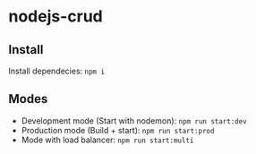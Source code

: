 # nodejs-crud

## Install

Install dependecies:
`npm i`

## Modes

- Development mode (Start with nodemon):
  `npm run start:dev`
- Production mode (Build + start):
  `npm run start:prod`
- Mode with load balancer:
  `npm run start:multi`
